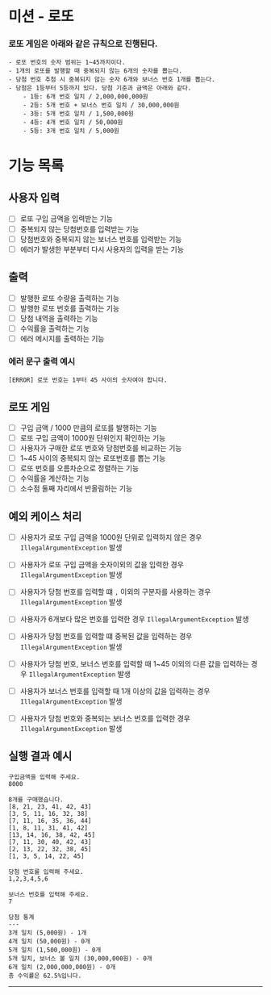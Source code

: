 # 미션 - 로또 
### 로또 게임은 아래와 같은 규칙으로 진행된다.
```
- 로또 번호의 숫자 범위는 1~45까지이다.
- 1개의 로또를 발행할 때 중복되지 않는 6개의 숫자를 뽑는다.
- 당첨 번호 추첨 시 중복되지 않는 숫자 6개와 보너스 번호 1개를 뽑는다.
- 당첨은 1등부터 5등까지 있다. 당첨 기준과 금액은 아래와 같다.
    - 1등: 6개 번호 일치 / 2,000,000,000원
    - 2등: 5개 번호 + 보너스 번호 일치 / 30,000,000원
    - 3등: 5개 번호 일치 / 1,500,000원
    - 4등: 4개 번호 일치 / 50,000원
    - 5등: 3개 번호 일치 / 5,000원
```
# 기능 목록

## 사용자 입력
- [ ] 로또 구입 금액을 입력받는 기능
- [ ] 중복되지 않는 당첨번호를 입력받는 기능
- [ ] 당첨번호와 중복되지 않는 보너스 번호를 입력받는 기능
- [ ] 에러가 발생한 부분부터 다시 사용자의 입력을 받는 기능

## 출력
- [ ] 발행한 로또 수량을 출력하는 기능
- [ ] 발행한 로또 번호를 출력하는 기능
- [ ] 당첨 내역을 출력하는 기능
- [ ] 수익률을 출력하는 기능
- [ ] 에러 메시지를 출력하는 기능

### 에러 문구 출력 예시
```
[ERROR] 로또 번호는 1부터 45 사이의 숫자여야 합니다. 
```

## 로또 게임
- [ ] 구입 금액 / 1000 만큼의 로또를 발행하는 기능
- [ ] 로또 구입 금액이 1000원 단위인지 확인하는 기능
- [ ] 사용자가 구매한 로또 번호와 당첨번호를 비교하는 기능
- [ ] 1~45 사이의 중복되지 않는 로또번호를 뽑는 기능
- [ ] 로또 번호를 오름차순으로 정렬하는 기능
- [ ] 수익률을 계산하는 기능
- [ ] 소수점 둘째 자리에서 반올림하는 기능

## 예외 케이스 처리
- [ ] 사용자가 로또 구입 금액을 1000원 단위로 입력하지 않은 경우 `IllegalArgumentException` 발생
- [ ] 사용자가 로또 구입 금액을 숫자이외의 값을 입력한 경우 `IllegalArgumentException` 발생
- [ ] 사용자가 당첨 번호를 입력할 떄 `,` 이외의 구분자를 사용하는 경우 `IllegalArgumentException` 발생
- [ ] 사용자가 6개보다 많은 번호를 입력한 경우 `IllegalArgumentException` 발생
- [ ] 사용자가 당첨 번호를 입력할 떄 중복된 값을 입력하는 경우 `IllegalArgumentException` 발생
- [ ] 사용자가 당첨 번호, 보너스 번호를 입력할 때 1~45 이외의 다른 값을 입력하는 경우 `IllegalArgumentException` 발생
- [ ] 사용자가 보너스 번호를 입력할 때 1개 이상의 값을 입력하는 경우 `IllegalArgumentException` 발생
- [ ] 사용자가 당첨 번호와 중복되는 보너스 번호를 입력한 경우 `IllegalArgumentException` 발생


## 실행 결과 예시

```
구입금액을 입력해 주세요.
8000

8개를 구매했습니다.
[8, 21, 23, 41, 42, 43] 
[3, 5, 11, 16, 32, 38] 
[7, 11, 16, 35, 36, 44] 
[1, 8, 11, 31, 41, 42] 
[13, 14, 16, 38, 42, 45] 
[7, 11, 30, 40, 42, 43] 
[2, 13, 22, 32, 38, 45] 
[1, 3, 5, 14, 22, 45]

당첨 번호를 입력해 주세요.
1,2,3,4,5,6

보너스 번호를 입력해 주세요.
7

당첨 통계
---
3개 일치 (5,000원) - 1개
4개 일치 (50,000원) - 0개
5개 일치 (1,500,000원) - 0개
5개 일치, 보너스 볼 일치 (30,000,000원) - 0개
6개 일치 (2,000,000,000원) - 0개
총 수익률은 62.5%입니다.
```

---


